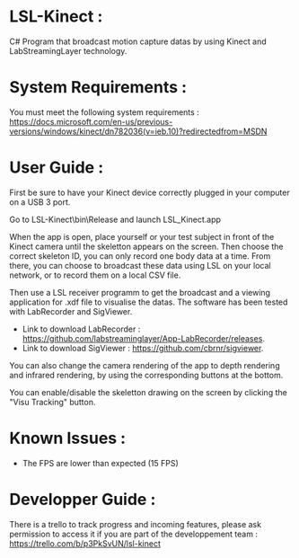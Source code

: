 # LSL-Kinect :
C# Program that broadcast motion capture datas by using Kinect and LabStreamingLayer technology.

# System Requirements :

You must meet the following system requirements :
https://docs.microsoft.com/en-us/previous-versions/windows/kinect/dn782036(v=ieb.10)?redirectedfrom=MSDN	

# User Guide :

First be sure to have your Kinect device correctly plugged in your computer on a USB 3 port.

Go to LSL-Kinect\bin\Release and launch LSL_Kinect.app

When the app is open, place yourself or your test subject in front of the Kinect camera until the skeletton appears on the screen.
Then choose the correct skeleton ID, you can only record one body data at a time.
From there, you can choose to broadcast these data using LSL on your local network, or to record them on a local CSV file. 

Then use a LSL receiver programm to get the broadcast and a viewing application for .xdf file to visualise the datas. 
The software has been tested with LabRecorder and SigViewer.

- Link to download LabRecorder : https://github.com/labstreaminglayer/App-LabRecorder/releases.
- Link to download SigViewer :  https://github.com/cbrnr/sigviewer.

You can also change the camera rendering of the app to depth rendering and infrared rendering, by using the corresponding buttons at the bottom.

You can enable/disable the skeletton drawing on the screen by clicking the "Visu Tracking" button.

# Known Issues :

- The FPS are lower than expected (15 FPS)

# Developper Guide :

There is a trello to track progress and incoming features, please ask permission to access it if you are part of the developpement team :
https://trello.com/b/p3PkSvUN/lsl-kinect
